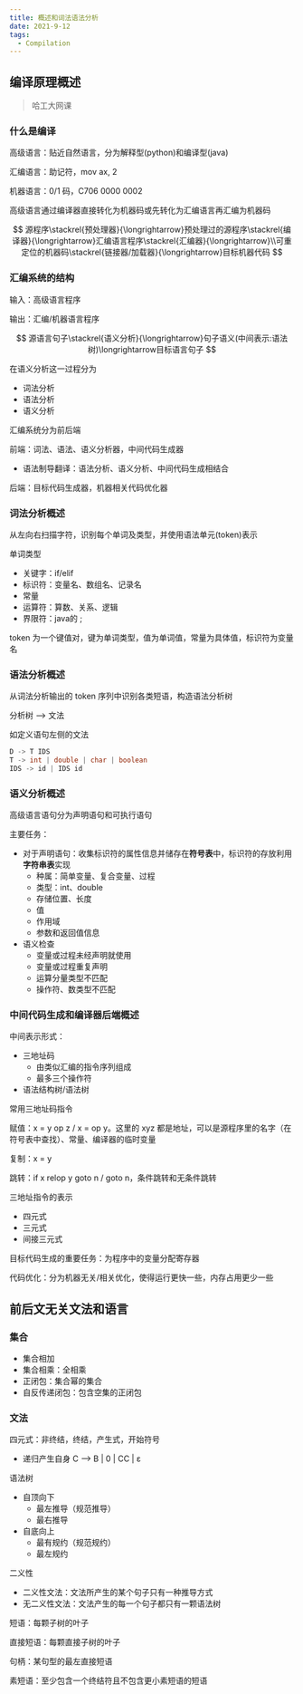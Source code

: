 ```yaml
---
title: 概述和词法语法分析
date: 2021-9-12
tags:
  - Compilation
---
```


## 编译原理概述

>哈工大网课

### 什么是编译

高级语言：贴近自然语言，分为解释型(python)和编译型(java)

汇编语言：助记符，mov ax, 2

机器语言：0/1 码，C706 0000 0002

高级语言通过编译器直接转化为机器码或先转化为汇编语言再汇编为机器码

$$
源程序\stackrel{预处理器}{\longrightarrow}预处理过的源程序\stackrel{编译器}{\longrightarrow}汇编语言程序\stackrel{汇编器}{\longrightarrow}\\可重定位的机器码\stackrel{链接器/加载器}{\longrightarrow}目标机器代码
$$

### 汇编系统的结构

输入：高级语言程序

输出：汇编/机器语言程序

$$
源语言句子\stackrel{语义分析}{\longrightarrow}句子语义(中间表示:语法树)\longrightarrow目标语言句子
$$

在语义分析这一过程分为

- 词法分析
- 语法分析
- 语义分析

汇编系统分为前后端

前端：词法、语法、语义分析器，中间代码生成器

- 语法制导翻译：语法分析、语义分析、中间代码生成相结合

后端：目标代码生成器，机器相关代码优化器

### 词法分析概述

从左向右扫描字符，识别每个单词及类型，并使用语法单元(token)表示

单词类型

- 关键字：if/elif
- 标识符：变量名、数组名、记录名
- 常量
- 运算符：算数、关系、逻辑
- 界限符：java的 ;

token 为一个键值对，键为单词类型，值为单词值，常量为具体值，标识符为变量名

### 语法分析概述

从词法分析输出的 token 序列中识别各类短语，构造语法分析树

分析树 ——> 文法

如定义语句左侧的文法

~~~java
D -> T IDS
T -> int | double | char | boolean
IDS -> id | IDS id
~~~

### 语义分析概述

高级语言语句分为声明语句和可执行语句

主要任务：

- 对于声明语句：收集标识符的属性信息并储存在**符号表**中，标识符的存放利用**字符串表**实现
  - 种属：简单变量、复合变量、过程
  - 类型：int、double
  - 存储位置、长度
  - 值
  - 作用域
  - 参数和返回值信息
- 语义检查
  - 变量或过程未经声明就使用
  - 变量或过程重复声明
  - 运算分量类型不匹配
  - 操作符、数类型不匹配

### 中间代码生成和编译器后端概述

中间表示形式：

- 三地址码
  - 由类似汇编的指令序列组成
  - 最多三个操作符
- 语法结构树/语法树

常用三地址码指令

赋值：x = y op z / x = op y。这里的 xyz 都是地址，可以是源程序里的名字（在符号表中查找）、常量、编译器的临时变量

复制：x = y

跳转：if x relop y goto n / goto n，条件跳转和无条件跳转

三地址指令的表示

- 四元式
- 三元式
- 间接三元式

目标代码生成的重要任务：为程序中的变量分配寄存器

代码优化：分为机器无关/相关优化，使得运行更快一些，内存占用更少一些

## 前后文无关文法和语言

### 集合

- 集合相加
- 集合相乘：全相乘
- 正闭包：集合幂的集合
- 自反传递闭包：包含空集的正闭包

### 文法

四元式：非终结，终结，产生式，开始符号

- 递归产生自身 C ——> B | 0 | CC | ε

语法树

- 自顶向下
  - 最左推导（规范推导）
  - 最右推导
- 自底向上
  - 最有规约（规范规约）
  - 最左规约

二义性

- 二义性文法：文法所产生的某个句子只有一种推导方式
- 无二义性文法：文法产生的每一个句子都只有一颗语法树

短语：每颗子树的叶子

直接短语：每颗直接子树的叶子

句柄：某句型的最左直接短语

素短语：至少包含一个终结符且不包含更小素短语的短语

